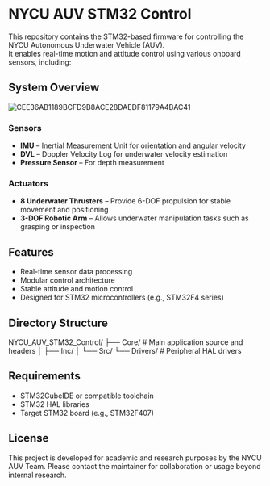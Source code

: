 # NYCU AUV STM32 Control

This repository contains the STM32-based firmware for controlling the NYCU Autonomous Underwater Vehicle (AUV).  
It enables real-time motion and attitude control using various onboard sensors, including:

## System Overview

![CEE36AB1189BCFD9B8ACE28DAEDF81179A4BAC41](https://github.com/user-attachments/assets/f5ece962-0565-412f-b6ff-3db0720afea0)


### Sensors

- **IMU** – Inertial Measurement Unit for orientation and angular velocity
- **DVL** – Doppler Velocity Log for underwater velocity estimation
- **Pressure Sensor** – For depth measurement

### Actuators

- **8 Underwater Thrusters** – Provide 6-DOF propulsion for stable movement and positioning
- **3-DOF Robotic Arm** – Allows underwater manipulation tasks such as grasping or inspection

## Features

- Real-time sensor data processing
- Modular control architecture
- Stable attitude and motion control
- Designed for STM32 microcontrollers (e.g., STM32F4 series)

## Directory Structure
NYCU_AUV_STM32_Control/
├── Core/ # Main application source and headers
│ ├── Inc/
│ └── Src/
└── Drivers/ # Peripheral HAL drivers

## Requirements
- STM32CubeIDE or compatible toolchain
- STM32 HAL libraries
- Target STM32 board (e.g., STM32F407)

## License
This project is developed for academic and research purposes by the NYCU AUV Team.
Please contact the maintainer for collaboration or usage beyond internal research.
